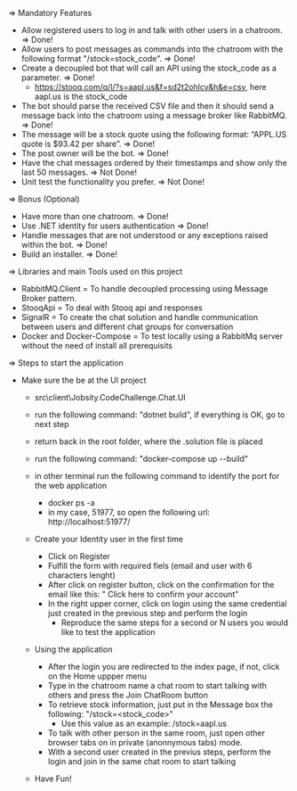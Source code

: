 => Mandatory Features
* Allow registered users to log in and talk with other users in a chatroom. => Done!
* Allow users to post messages as commands into the chatroom with the following format "/stock=stock_code". => Done!
* Create a decoupled bot that will call an API using the stock_code as a parameter. => Done!
  * https://stooq.com/q/l/?s=aapl.us&f=sd2t2ohlcv&h&e=csv, here aapl.us is the stock_code
* The bot should parse the received CSV file and then it should send a message back into the chatroom using a message broker like RabbitMQ. => Done!
* The message will be a stock quote using the following format: “APPL.US quote is $93.42 per share”. => Done!
* The post owner will be the bot. => Done!
* Have the chat messages ordered by their timestamps and show only the last 50 messages. => Not Done!
* Unit test the functionality you prefer. => Not Done!

=> Bonus (Optional)
* Have more than one chatroom. => Done!
* Use .NET identity for users authentication => Done!
* Handle messages that are not understood or any exceptions raised within the bot. => Done!
* Build an installer. => Done!

=> Libraries and main Tools used on this project
* RabbitMQ.Client = To handle decoupled processing using Message Broker pattern.
* StooqApi = To deal with Stooq api and responses
* SignalR = To create the chat solution and handle communication between users and different chat groups for conversation
* Docker and Docker-Compose = To test locally using a RabbitMq server without the need of install all prerequisits

=> Steps to start the application
* Make sure the be at the UI project
	* src\client\Jobsity.CodeChallenge.Chat.UI
	* run the following command: "dotnet build", if everything is OK, go to next step
	* return back in the root folder, where the .solution file is placed
	* run the following command: "docker-compose up --build"
	* in other terminal run the following command to identify the port for the web application
		* docker ps -a
		* in my case, 51977, so open the following url: http://localhost:51977/
	
	* Create your Identity user in the first time
		* Click on Register
		* Fulfill the form with required fiels (email and user with 6 characters lenght)
		* After click on register button, click on the confirmation for the email like this: " Click here to confirm your account"
		* In the right upper corner, click on login using the same credential just created in the previous step and perform the login
			* Reproduce the same steps for a second or N users you would like to test the application
	
	* Using the application
		* After the login you are redirected to the index page, if not, click on the Home uppper menu
		* Type in the chatroom name a chat room to start talking with others and press the Join ChatRoom button
		* To retrieve stock information, just put in the Message box the following: "/stock=<stock_code>"
			* Use this value as an example: /stock=aapl.us
		* To talk with other person in the same room, just open other browser tabs on in private (anonnymous tabs) mode.
		* With a second user created in the previus steps, perform the login and join in the same chat room to start talking

	* Have Fun!

